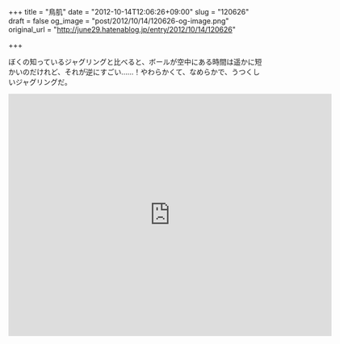 +++
title = "鳥肌"
date = "2012-10-14T12:06:26+09:00"
slug = "120626"
draft = false
og_image = "post/2012/10/14/120626-og-image.png"
original_url = "http://june29.hatenablog.jp/entry/2012/10/14/120626"

+++

<p>ぼくの知っているジャグリングと比べると、ボールが空中にある時間は遥かに短かいのだけれど、それが逆にすごい……！やわらかくて、なめらかで、うつくしいジャグリングだ。</p>
<p><iframe width="640" height="480" src="http://www.youtube.com/embed/-veNIp9dBL4?rel=0" frameborder="0" allowfullscreen></iframe></p>
